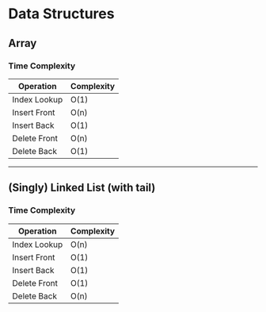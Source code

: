 # Data Structures

## Array
### Time Complexity

|Operation|Complexity|
|---------|----------|
|Index Lookup|O(1)|
|Insert Front|O(n)|
|Insert Back|O(1)|
|Delete Front|O(n)|
|Delete Back|O(1)|

--------------------------------

## (Singly) Linked List (with tail)
### Time Complexity

|Operation|Complexity|
|---------|----------|
|Index Lookup|O(n)|
|Insert Front|O(1)|
|Insert Back|O(1)|
|Delete Front|O(1)|
|Delete Back|O(n)|